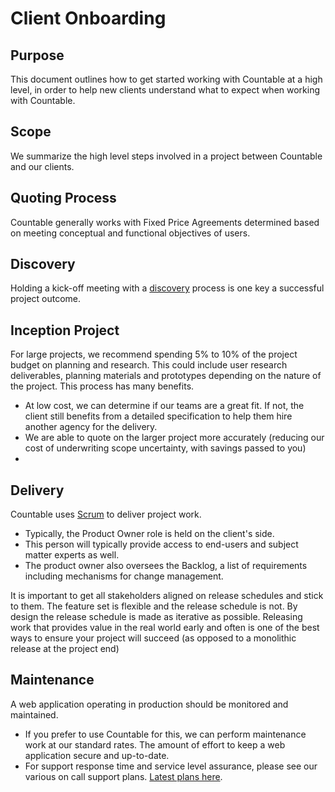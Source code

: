 # Client Onboarding

## Purpose

This document outlines how to get started working with Countable at a high level, in order to help new clients understand what to expect when working with Countable.

## Scope

We summarize the high level steps involved in a project between Countable and our clients.

## Quoting Process

Countable generally works with Fixed Price Agreements determined based on meeting conceptual and functional objectives of users.

## Discovery

Holding a kick-off meeting with a [discovery](../sales/DISCOVERY) process is one key a successful project outcome.

## Inception Project

For large projects, we recommend spending 5% to 10% of the project budget on planning and research. This could include user research deliverables, planning materials and prototypes depending on the nature of the project.
This process has many benefits.
  * At low cost, we can determine if our teams are a great fit. If not, the client still benefits from a detailed specification to help them hire another agency for the delivery.
  * We are able to quote on the larger project more accurately (reducing our cost of underwriting scope uncertainty, with savings passed to you)
  * 

## Delivery

Countable uses [Scrum](./SCRUM) to deliver project work.
  * Typically, the Product Owner role is held on the client's side.
  * This person will typically provide access to end-users and subject matter experts as well.
  * The product owner also oversees the Backlog, a list of requirements including mechanisms for change management.

It is important to get all stakeholders aligned on release schedules and stick to them. The feature set is flexible and the release schedule is not. By design the release schedule is made as iterative as possible. Releasing work that provides value in the real world early and often is one of the best ways to ensure your project will succeed (as opposed to a monolithic release at the project end)

## Maintenance

A web application operating in production should be monitored and maintained.

  * If you prefer to use Countable for this, we can perform maintenance work at our standard rates. The amount of effort to keep a web application secure and up-to-date.
  * For support response time and service level assurance, please see our various on call support plans. [Latest plans here](https://docs.google.com/document/d/1_6hdlm3_NB19NR0ev6__aBxrzN8GxYiVoqy7Mb9Mnfs/edit?usp=sharing).
